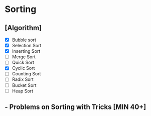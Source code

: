 # Sorting

## [Algorithm]

- [x] Bubble sort
- [x] Selection Sort
- [x] Inserting Sort
- [ ] Merge Sort
- [ ] Quick Sort
- [x] Cyclic Sort
- [ ] Counting Sort
- [ ] Radix Sort
- [ ] Bucket Sort
- [ ] Heap Sort

## - Problems on Sorting with Tricks [MIN 40+]